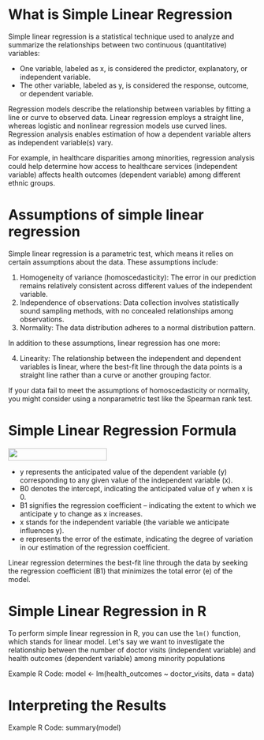 # What is Simple Linear Regression

Simple linear regression is a statistical technique used to analyze and summarize the relationships between two continuous (quantitative) variables:

* One variable, labeled as x, is considered the predictor, explanatory, or independent variable.
* The other variable, labeled as y, is considered the response, outcome, or dependent variable.

Regression models describe the relationship between variables by fitting a line or curve to observed data. Linear regression employs a straight line, whereas logistic and nonlinear regression models use curved lines. Regression analysis enables estimation of how a dependent variable alters as independent variable(s) vary.

For example, in healthcare disparities among minorities, regression analysis could help determine how access to healthcare services (independent variable) affects health outcomes (dependent variable) among different ethnic groups.

# Assumptions of simple linear regression
Simple linear regression is a parametric test, which means it relies on certain assumptions about the data. These assumptions include:

1. Homogeneity of variance (homoscedasticity): The error in our prediction remains relatively consistent across different values of the independent variable.
2. Independence of observations: Data collection involves statistically sound sampling methods, with no concealed relationships among observations.
3. Normality: The data distribution adheres to a normal distribution pattern.

In addition to these assumptions, linear regression has one more:

4. Linearity: The relationship between the independent and dependent variables is linear, where the best-fit line through the data points is a straight line rather than a curve or another grouping factor.

If your data fail to meet the assumptions of homoscedasticity or normality, you might consider using a nonparametric test like the Spearman rank test.

# Simple Linear Regression Formula
<img src="https://www.scribbr.com/wp-content/ql-cache/quicklatex.com-24c2acc90e12e44ba70f7cae7508ae7e_l3.png" width="200" height="25">

* y represents the anticipated value of the dependent variable (y) corresponding to any given value of the independent variable (x).
* B0 denotes the intercept, indicating the anticipated value of y when x is 0.
* B1 signifies the regression coefficient – indicating the extent to which we anticipate y to change as x increases.
* x stands for the independent variable (the variable we anticipate influences y).
* e represents the error of the estimate, indicating the degree of variation in our estimation of the regression coefficient.
  
Linear regression determines the best-fit line through the data by seeking the regression coefficient (B1) that minimizes the total error (e) of the model.

# Simple Linear Regression in R

To perform simple linear regression in R, you can use the `lm()` function, which stands for linear model. Let's say we want to investigate the relationship between the number of doctor visits (independent variable) and health outcomes (dependent variable) among minority populations

Example R Code: model <- lm(health_outcomes ~ doctor_visits, data = data)

# Interpreting the Results
Example R Code: summary(model)
